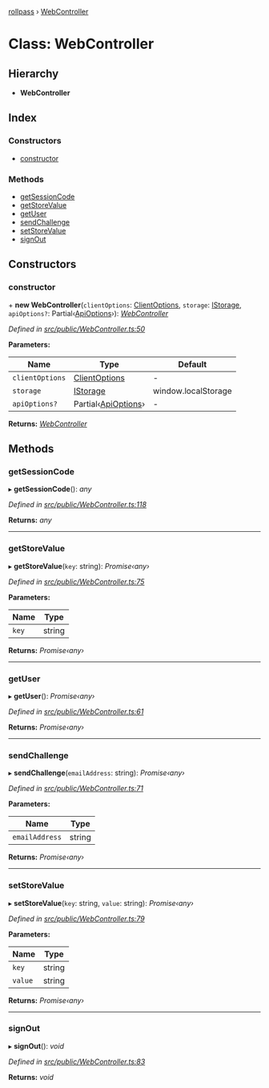 [rollpass](../README.md) › [WebController](webcontroller.md)

# Class: WebController

## Hierarchy

* **WebController**

## Index

### Constructors

* [constructor](webcontroller.md#constructor)

### Methods

* [getSessionCode](webcontroller.md#getsessioncode)
* [getStoreValue](webcontroller.md#getstorevalue)
* [getUser](webcontroller.md#getuser)
* [sendChallenge](webcontroller.md#sendchallenge)
* [setStoreValue](webcontroller.md#setstorevalue)
* [signOut](webcontroller.md#signout)

## Constructors

###  constructor

\+ **new WebController**(`clientOptions`: [ClientOptions](../interfaces/clientoptions.md), `storage`: [IStorage](../interfaces/istorage.md), `apiOptions?`: Partial‹[ApiOptions](../interfaces/apioptions.md)›): *[WebController](webcontroller.md)*

*Defined in [src/public/WebController.ts:50](https://github.com/RollPass/rollpass-js/blob/f102b18/src/public/WebController.ts#L50)*

**Parameters:**

Name | Type | Default |
------ | ------ | ------ |
`clientOptions` | [ClientOptions](../interfaces/clientoptions.md) | - |
`storage` | [IStorage](../interfaces/istorage.md) |  window.localStorage |
`apiOptions?` | Partial‹[ApiOptions](../interfaces/apioptions.md)› | - |

**Returns:** *[WebController](webcontroller.md)*

## Methods

###  getSessionCode

▸ **getSessionCode**(): *any*

*Defined in [src/public/WebController.ts:118](https://github.com/RollPass/rollpass-js/blob/f102b18/src/public/WebController.ts#L118)*

**Returns:** *any*

___

###  getStoreValue

▸ **getStoreValue**(`key`: string): *Promise‹any›*

*Defined in [src/public/WebController.ts:75](https://github.com/RollPass/rollpass-js/blob/f102b18/src/public/WebController.ts#L75)*

**Parameters:**

Name | Type |
------ | ------ |
`key` | string |

**Returns:** *Promise‹any›*

___

###  getUser

▸ **getUser**(): *Promise‹any›*

*Defined in [src/public/WebController.ts:61](https://github.com/RollPass/rollpass-js/blob/f102b18/src/public/WebController.ts#L61)*

**Returns:** *Promise‹any›*

___

###  sendChallenge

▸ **sendChallenge**(`emailAddress`: string): *Promise‹any›*

*Defined in [src/public/WebController.ts:71](https://github.com/RollPass/rollpass-js/blob/f102b18/src/public/WebController.ts#L71)*

**Parameters:**

Name | Type |
------ | ------ |
`emailAddress` | string |

**Returns:** *Promise‹any›*

___

###  setStoreValue

▸ **setStoreValue**(`key`: string, `value`: string): *Promise‹any›*

*Defined in [src/public/WebController.ts:79](https://github.com/RollPass/rollpass-js/blob/f102b18/src/public/WebController.ts#L79)*

**Parameters:**

Name | Type |
------ | ------ |
`key` | string |
`value` | string |

**Returns:** *Promise‹any›*

___

###  signOut

▸ **signOut**(): *void*

*Defined in [src/public/WebController.ts:83](https://github.com/RollPass/rollpass-js/blob/f102b18/src/public/WebController.ts#L83)*

**Returns:** *void*
